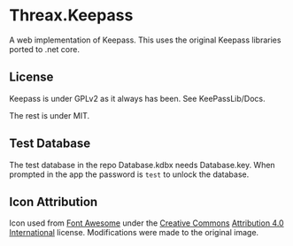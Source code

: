 # Threax.Keepass
A web implementation of Keepass. This uses the original Keepass libraries ported to .net core.

## License
Keepass is under GPLv2 as it always has been. See KeePassLib/Docs.

The rest is under MIT.

## Test Database
The test database in the repo Database.kdbx needs Database.key. When prompted in the app the password is `test` to unlock the database.

## Icon Attribution
Icon used from [Font Awesome](https://fontawesome.com/) under the [Creative Commons](https://en.wikipedia.org/wiki/en:Creative_Commons) [Attribution 4.0 International](https://creativecommons.org/licenses/by/4.0/deed.en) license. Modifications were made to the original image.